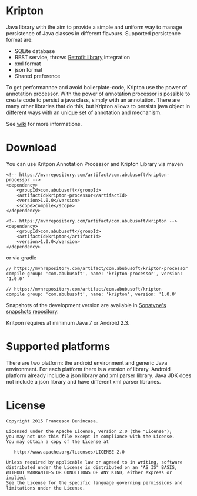 # Kripton 
Java library with the aim to provide a simple and uniform way to manage persistence of Java classes in different flavours. Supported persistence format are:

* SQLite database
* REST service, throws [Retrofit library](http://square.github.io/retrofit/) integration
* xml format
* json format
* Shared preference

To get performannce and avoid boilerplate-code, Kripton use the power of annotation processor. With the power of annotation processor is possible to create code to persist a java class, simply with an annotation. There are many other libraries that do this, but Kripton allows to persists java object in different ways with an unique set of annotation and mechanism.

See [wiki](https://github.com/xcesco/kripton/wiki) for more informations.


# Download
You can use Kritpon Annotation Processor and Kripton Library via maven

```
<!-- https://mvnrepository.com/artifact/com.abubusoft/kripton-processor -->
<dependency>
    <groupId>com.abubusoft</groupId>
    <artifactId>kripton-processor</artifactId>
    <version>1.0.0</version>
    <scope>compile</scope>
</dependency>

<!-- https://mvnrepository.com/artifact/com.abubusoft/kripton -->
<dependency>
    <groupId>com.abubusoft</groupId>
    <artifactId>kripton</artifactId>
    <version>1.0.0</version>
</dependency>
```

or via gradle

```
// https://mvnrepository.com/artifact/com.abubusoft/kripton-processor
compile group: 'com.abubusoft', name: 'kripton-processor', version: '1.0.0'

// https://mvnrepository.com/artifact/com.abubusoft/kripton
compile group: 'com.abubusoft', name: 'kripton', version: '1.0.0'
```

Snapshots of the development version are available in [Sonatype's snapshots repository](https://oss.sonatype.org/content/repositories/snapshots/com/abubusoft/).

Kritpon requires at minimum Java 7 or Android 2.3.


# Supported platforms
There are two platform: the android environment and generic Java environment. For each platform there is a version of library. Android platform already include a json library and xml parser library. Java JDK does not include a json library and have different xml parser libraries.

# License

```
Copyright 2015 Francesco Benincasa.

Licensed under the Apache License, Version 2.0 (the "License");
you may not use this file except in compliance with the License.
You may obtain a copy of the License at

   http://www.apache.org/licenses/LICENSE-2.0

Unless required by applicable law or agreed to in writing, software
distributed under the License is distributed on an "AS IS" BASIS,
WITHOUT WARRANTIES OR CONDITIONS OF ANY KIND, either express or implied.
See the License for the specific language governing permissions and
limitations under the License.
```
